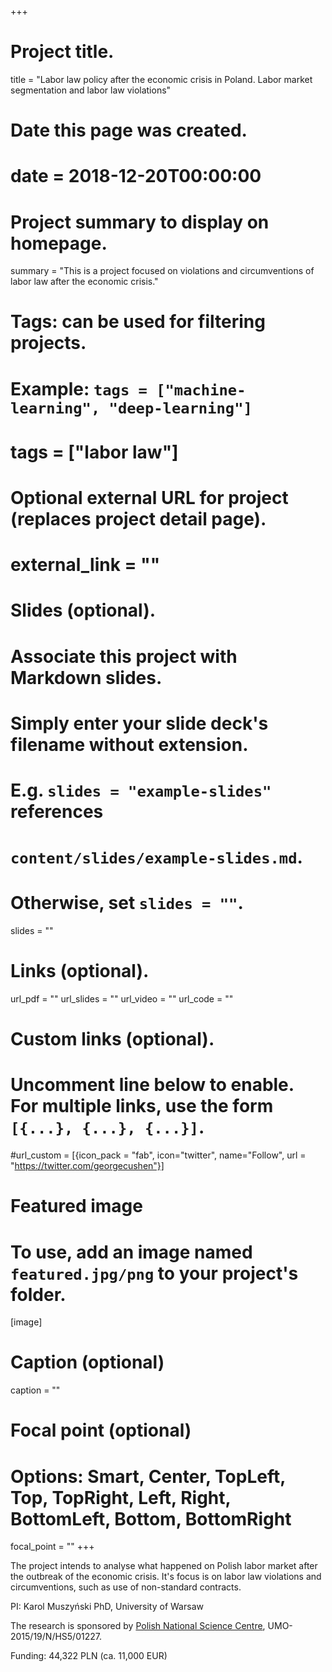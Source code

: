 +++
# Project title.
title = "Labor law policy after the economic crisis in Poland. Labor market segmentation and labor law violations"

# Date this page was created.
# date = 2018-12-20T00:00:00

# Project summary to display on homepage.
summary = "This is a project focused on violations and circumventions of labor law after the economic crisis."

# Tags: can be used for filtering projects.
# Example: `tags = ["machine-learning", "deep-learning"]`
# tags = ["labor law"]

# Optional external URL for project (replaces project detail page).
# external_link = ""

# Slides (optional).
#   Associate this project with Markdown slides.
#   Simply enter your slide deck's filename without extension.
#   E.g. `slides = "example-slides"` references 
#   `content/slides/example-slides.md`.
#   Otherwise, set `slides = ""`.
slides = ""

# Links (optional).
url_pdf = ""
url_slides = ""
url_video = ""
url_code = ""

# Custom links (optional).
#   Uncomment line below to enable. For multiple links, use the form `[{...}, {...}, {...}]`.
#url_custom = [{icon_pack = "fab", icon="twitter", name="Follow", url = "https://twitter.com/georgecushen"}]

# Featured image
# To use, add an image named `featured.jpg/png` to your project's folder. 
[image]
  # Caption (optional)
  caption = ""
  
  # Focal point (optional)
  # Options: Smart, Center, TopLeft, Top, TopRight, Left, Right, BottomLeft, Bottom, BottomRight
  focal_point = ""
+++

The project intends to analyse what happened on Polish labor market after the outbreak of the economic crisis. It's focus is on labor law violations and circumventions, such as use of non-standard contracts.

PI: Karol Muszyński PhD, University of Warsaw


The research is sponsored by [Polish National Science Centre](https://www.ncn.gov.pl/), UMO-2015/19/N/HS5/01227.

Funding: 44,322 PLN (ca. 11,000 EUR)
